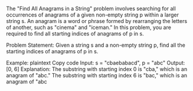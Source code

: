 The "Find All Anagrams in a String" problem involves searching for all occurrences of anagrams of a given non-empty string p within a larger string s. An anagram is a word or phrase formed by rearranging the letters of another, such as "cinema" and "iceman." In this problem, you are required to find all starting indices of anagrams of p in s.

Problem Statement:
Given a string s and a non-empty string p, find all the starting indices of anagrams of p in s.

Example:
plaintext
Copy code
Input: s = "cbaebabacd", p = "abc"
Output: [0, 6]
Explanation:
The substring with starting index 0 is "cba," which is an anagram of "abc."
The substring with starting index 6 is "bac," which is an anagram of "abc